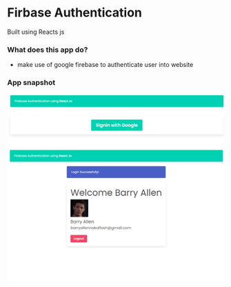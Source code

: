 # Firbase Authentication

Built using Reacts js

### What does this app do?

- make use of google firebase to authenticate user into website

### App snapshot

![screenshot](./ss1.png)
![screenshot](./ss2.png)
